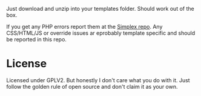Just download and unzip into your templates folder. Should work out of the box. 

If you get any PHP errors report them at the [Simplex repo](https://github.com/bookworm/simplex). Any CSS/HTML/JS or override issues ar eprobably template specific and should be reported in this repo.


# License
Licensed under GPLV2. But honestly I don't care what you do with it. Just follow the golden rule of open source and don't claim it as your own.